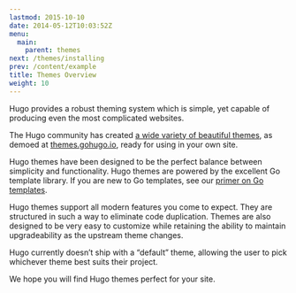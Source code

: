 ```yaml
---
lastmod: 2015-10-10
date: 2014-05-12T10:03:52Z
menu:
  main:
    parent: themes
next: /themes/installing
prev: /content/example
title: Themes Overview
weight: 10
---
```


Hugo provides a robust theming system which is simple, yet capable of producing
even the most complicated websites.

The Hugo community has created [a wide variety of beautiful themes](//themes.gohugo.io/), as demoed at [themes.gohugo.io](//themes.gohugo.io/),
ready for using in your own site.

Hugo themes have been designed to be the perfect balance between
simplicity and functionality. Hugo themes are powered by the excellent
Go template library. If you are new to Go templates, see our [primer on
Go templates](/templates/go-templates/).

Hugo themes support all modern features you come to expect. They are
structured in such a way to eliminate code duplication. Themes are also
designed to be very easy to customize while retaining the ability to
maintain upgradeability as the upstream theme changes.

Hugo currently doesn’t ship with a “default” theme, allowing the user to
pick whichever theme best suits their project.

We hope you will find Hugo themes perfect for your site.
